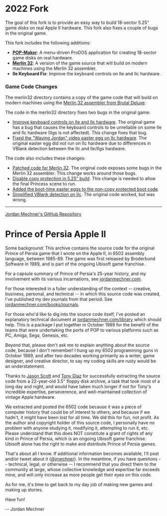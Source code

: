 # 2022 Fork
The goal of this fork is to provide an easy way to build 18-sector 5.25" game disks on real Apple II hardware.  This fork also fixes a couple of bugs in the original game.

This fork includes the following additions:

* **[POP-Maker](pop-maker/)**: A menu-driven ProDOS application for creating 18-sector game disks on real hardware.
* **[Merlin 32](merlin32/)**: A version of the game source that will build on modern machines using the Merlin 32 assembler.
* **IIe Keyboard Fix**: Improve the keyboard controls on IIe and IIc hardware.

### Game Code Changes

The merlin32 directory contains a copy of the game code that will build on modern machines using the [Merlin 32 assembler from Brutal Deluxe](http://www.brutaldeluxe.fr/products/crossdevtools/merlin/). 

The code in the merlin32 directory fixes two bugs in the original game:

* [Improve keyboard controls on IIe and IIc hardware](https://github.com/DarrenStone/Prince-of-Persia-Apple-II/commit/965e19715de1a36014885bef0c77bfd7d7c00f71).  The original game has a bug that causes the keyboard controls to be unreliable on some IIe and IIc hardware (IIgs is not affected).  This change fixes that bug.
* [Fixed the "Waving Jordan" video easter egg on IIc hardware](https://github.com/DarrenStone/Prince-of-Persia-Apple-II/commit/49446e004231bd0725156b3f9fd8a7594f511bde).  The original easter egg did not run on IIc hardware due to differences in VBlank detection between the IIc and IIe/IIgs hardware.


The code also includes these changes:

* [Patched code for Merlin 32](https://github.com/DarrenStone/Prince-of-Persia-Apple-II/commit/b2750d3bf0c55f0e30085bb39027b4cd7e10e305).  The original code exposes some bugs in the Merlin 32 assembler.  This change works around those bugs.
* [Disable copy protection in 5.25" build](https://github.com/DarrenStone/Prince-of-Persia-Apple-II/commit/5d7208839bbddc081e6bb51b6c891a217f46d3aa).  This change is needed to allow the final Princess scene to run.
* [Added the boot-time easter eggs to the non-copy protected boot code](https://github.com/DarrenStone/Prince-of-Persia-Apple-II/commit/99f3cf118d4927276ee147c9524b0d8ea0cb179c).
* [Simplified VBlank detection on IIc](https://github.com/DarrenStone/Prince-of-Persia-Apple-II/commit/cb513f093ecafa6c17183e82681d65ea3293daee).  The original code worked, but was wrong.



---

[Jordan Mechner's GitHub Repository](https://github.com/jmechner/Prince-of-Persia-Apple-II)

# Prince of Persia Apple II

Some background: This archive contains the source code for the original Prince of Persia game that I wrote on the Apple II, in 6502 assembly language, between 1985-89. The game was first released by Broderbund Software in 1989, and is part of the ongoing Ubisoft game franchise.

For a capsule summary of Prince of Persia's 25-year history, and my involvement with its various incarnations, see [jordanmechner.com](https://jordanmechner.com/).

For those interested in a fuller understanding of the context -- creative, business, personal, and technical -- in which this source code was created, I've published my dev journals from that period. See [jordanmechner.com/books/journals](https://jordanmechner.com/books/journals).

For those who'd like to dig into the source code itself, I've posted an explanatory technical document at [jordanmechner.com/library](https://jordanmechner.com/library) which should help. This is a package I put together in October 1989 for the benefit of the teams that were undertaking the ports of POP to various platforms such as PC, Amiga, Sega, Genesis, etc.

Beyond that, please don't ask me to explain anything about the source code, because I don't remember! I hung up my 6502 programming guns in October 1989, and after two decades working primarily as a writer, game designer, and creative director, to say my coding skills are rusty would be an understatement.

Thanks to [Jason Scott](http://www.textfiles.com) and [Tony Diaz](http://www.apple2.org) for successfully extracting the source code from a 22-year-old 3.5" floppy disk archive, a task that took most of a long day and night, and would have taken much longer if not for Tony's incredible expertise, perseverence, and well-maintained collection of vintage Apple hardware.

We extracted and posted the 6502 code because it was a piece of computer history that could be of interest to others, and because if we hadn't, it might have been lost for all time. We did this for fun, not profit. As the author and copyright holder of this source code, I personally have no problem with anyone studying it, modifying it, attempting to run it, etc. Please understand that this does NOT constitute a grant of rights of any kind in Prince of Persia, which is an ongoing Ubisoft game franchise. Ubisoft alone has the right to make and distribute Prince of Persia games.

That's about all I know. If additional information becomes available, I'll post and/or tweet about it ([@jmechner](https://twitter.com/jmechner)). In the meantime, if you have questions -- technical, legal, or otherwise -- I recommend that you direct them to the community at large, whose collective knowledge and expertise far exceeds mine, and will only increase as more people get their eyes on this code.

As for me, it's time to get back to my day job of making new games and making up stories.

Have fun!

-- Jordan Mechner
